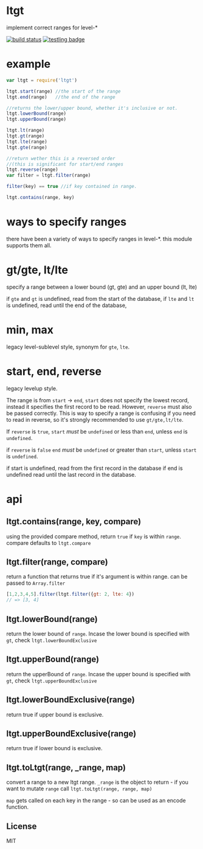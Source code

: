 # ltgt

implement correct ranges for level-*

[![build status](https://secure.travis-ci.org/dominictarr/ltgt.png)](http://travis-ci.org/dominictarr/ltgt)
[![testling badge](https://ci.testling.com/dominictarr/ltgt.png)](https://ci.testling.com/dominictarr/ltgt)

# example


``` js
var ltgt = require('ltgt')

ltgt.start(range) //the start of the range
ltgt.end(range)   //the end of the range

//returns the lower/upper bound, whether it's inclusive or not.
ltgt.lowerBound(range)
ltgt.upperBound(range)

ltgt.lt(range)
ltgt.gt(range)
ltgt.lte(range)
ltgt.gte(range)

//return wether this is a reversed order
//(this is significant for start/end ranges
ltgt.reverse(range)
var filter = ltgt.filter(range)

filter(key) == true //if key contained in range.

ltgt.contains(range, key)

```

# ways to specify ranges

there have been a variety of ways to specify ranges in level-*.
this module supports them all.

# gt/gte, lt/lte

specify a range between a lower bound (gt, gte) and an upper bound (lt, lte)

if `gte` and `gt` is undefined, read from the start of the database,
if `lte` and `lt` is undefined, read until the end of the database,


# min, max

legacy level-sublevel style,
synonym for `gte`, `lte`.

# start, end, reverse

legacy levelup style.

The range is from `start` -> `end`, `start` does not specify the lowest
record, instead it specifies the first record to be read. However,
`reverse` must also be passed correctly. This is way to specify a range is
confusing if you need to read in reverse,
so it's strongly recommended to use `gt/gte,lt/lte`.

If `reverse` is `true`,
`start` *must* be `undefined` or less than `end`,
unless `end` is `undefined`.

if `reverse` is `false`
`end` *must* be `undefined` or greater than `start`,
unless `start` is `undefined`.

if start is undefined, read from the first record in the database
if end is undefined read until the last record in the database.

# api

## ltgt.contains(range, key, compare)

using the provided compare method, return `true` if `key`
is within `range`. compare defaults to `ltgt.compare`

## ltgt.filter(range, compare)

return a function that returns true if it's argument is within range.
can be passed to `Array.filter`

``` js
[1,2,3,4,5].filter(ltgt.filter({gt: 2, lte: 4})
// => [3, 4]
```

## ltgt.lowerBound(range)

return the lower bound of `range`.
Incase the lower bound is specified with `gt`,
check `ltgt.lowerBoundExclusive`

## ltgt.upperBound(range)

return the upperBound of `range`.
Incase the upper bound is specified with `gt`,
check `ltgt.upperBoundExclusive`

## ltgt.lowerBoundExclusive(range)

return true if upper bound is exclusive.

## ltgt.upperBoundExclusive(range)

return true if lower bound is exclusive.

## ltgt.toLtgt(range, _range, map)

convert a range to a new ltgt range. `_range`
is the object to return - if you want to mutate `range`
call `ltgt.toLtgt(range, range, map)`

`map` gets called on each key in the range -
so can be used as an encode function.

## License

MIT
